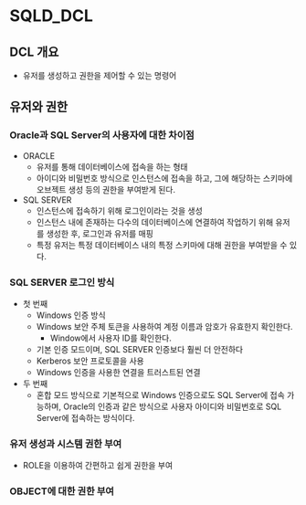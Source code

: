 # SQLD_DCL

## DCL 개요

- 유저를 생성하고 권한을 제어할 수 있는 명령어



## 유저와 권한

### Oracle과 SQL Server의 사용자에 대한 차이점

- ORACLE
  - 유저를 통해 데이터베이스에 접속을 하는 형태
  - 아이디와 비밀번호 방식으로 인스턴스에 접속을 하고, 그에 해당하는 스키마에 오브젝트 생성 등의 권한을 부여받게 된다.
- SQL SERVER
  - 인스턴스에 접속하기 위해 로그인이라는 것을 생성
  - 인스턴스 내에 존재하는 다수의 데이터베이스에 연결하여 작업하기 위해 유저를 생성한 후, 로그인과 유저를 매핑
  - 특정 유저는 특정 데이터베이스 내의 특정 스키마에 대해 권한을 부여받을 수 있다.



### SQL SERVER 로그인 방식

- 첫 번째
  - Windows 인증 방식
  - Windows 보안 주체 토큰을 사용하여 계정 이름과 암호가 유효한지 확인한다.
    - Window에서 사용자 ID를 확인한다.
  - 기본 인증 모드이며, SQL SERVER 인증보다 훨씬 더 안전하다
  - Kerberos 보안 프로토콜을 사용
  - Windows 인증을 사용한 연결을 트러스트된 연결
- 두 번째
  - 혼합 모드 방식으로 기본적으로 Windows 인증으로도 SQL Server에 접속 가능하며, Oracle의 인증과 같은 방식으로 사용자 아이디와 비밀번호로 SQL Server에 접속하는 방식이다.



### 유저 생성과 시스템 권한 부여

- ROLE을 이용하여 간편하고 쉽게 권한을 부여



### OBJECT에 대한 권한 부여





